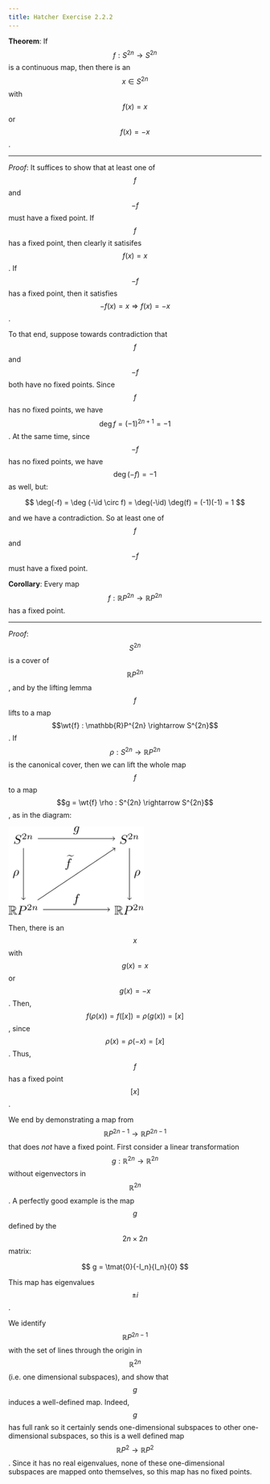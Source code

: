 ```yaml
---
title: Hatcher Exercise 2.2.2
---
```



**Theorem**:
If $$f : S^{2n} \rightarrow S^{2n}$$ is a continuous map, then there is an $$x \in S^{2n}$$ with $$f(x) = x$$ or $$f(x) = -x$$.

---

*Proof*:
It suffices to show that at least one of $$f$$ and $$-f$$ must have a fixed point.
If $$f$$ has a fixed point, then clearly it satisifes $$f(x) = x$$.
If $$-f$$ has a fixed point, then it satisfies $$-f(x) = x \Rightarrow f(x) = -x$$.

To that end, suppose towards contradiction that $$f$$ and $$-f$$ both have no fixed points.
Since $$f$$ has no fixed points, we have $$\deg f = (-1)^{2n+1} = -1$$.
At the same time, since $$-f$$ has no fixed points, we have $$\deg(-f) = -1$$ as well, but:

$$
\deg(-f) = \deg (-\id \circ f) = \deg(-\id) \deg(f) = (-1)(-1) = 1
$$

and we have a contradiction.
So at least one of $$f$$ and $$-f$$ must have a fixed point.

**Corollary**:
Every map $$f : \mathbb{R}P^{2n} \rightarrow \mathbb{R}P^{2n}$$ has a fixed point.

---

*Proof*:
$$S^{2n}$$ is a cover of $$\mathbb{R}P^{2n}$$, and by the lifting lemma $$f$$ lifts to a map $$\wt{f} : \mathbb{R}P^{2n} \rightarrow S^{2n}$$.
If $$\rho : S^{2n} \rightarrow \mathbb{R}P^{2n}$$ is the canonical cover, then we can lift the whole map $$f$$ to a map $$g = \wt{f} \rho : S^{2n} \rightarrow S^{2n}$$, as in the diagram:

<div class="math-figure"><img src="/img/math_solutions/hatcher/e2-2-2_1.svg" width="270"/></div>

Then, there is an $$x$$ with $$g(x) = x$$ or $$g(x) = -x$$.
Then, $$f(\rho(x)) = f([x]) = \rho(g(x)) = [x]$$, since $$\rho(x) = \rho(-x) = [x]$$.
Thus, $$f$$ has a fixed point $$[x]$$.


We end by demonstrating a map from $$\mathbb{R}P^{2n-1} \rightarrow \mathbb{R}P^{2n-1}$$ that does *not* have a fixed point.
First consider a linear transformation $$g : \mathbb{R}^{2n} \rightarrow \mathbb{R}^{2n}$$ without eigenvectors in $$\mathbb{R}^{2n}$$.
A perfectly good example is the map $$g$$ defined by the $$2n \times 2n$$ matrix:

$$
g = \tmat{0}{-I_n}{I_n}{0}
$$

This map has eigenvalues $$\pm i$$.

We identify $$\mathbb{R}P^{2n-1}$$ with the set of lines through the origin in $$\mathbb{R}^{2n}$$ (i.e. one dimensional subspaces), and show that $$g$$ induces a well-defined map.
Indeed, $$g$$ has full rank so it certainly sends one-dimensional subspaces to other one-dimensional subspaces, so this is a well defined map $$\mathbb{R}P^2 \rightarrow \mathbb{R}P^2$$.
Since it has no real eigenvalues, none of these one-dimensional subspaces are mapped onto themselves, so this map has no fixed points.

